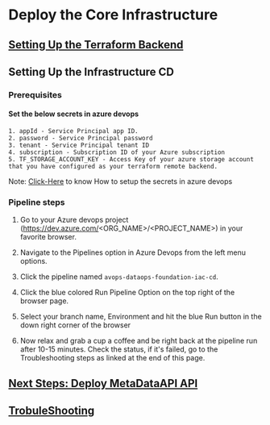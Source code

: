 # Deploy the Core Infrastructure

## [Setting Up the Terraform Backend](../../../core-infrastructure/terraform/root/README.md)

## Setting Up the Infrastructure CD
### Prerequisites
#### Set the below secrets in azure devops
    1. appId - Service Principal app ID.
    2. password - Service Principal password
    3. tenant - Service Principal tenant ID
    4. subscription - Subscription ID of your Azure subscription
    5. TF_STORAGE_ACCOUNT_KEY - Access Key of your azure storage account that you have configured as your terraform remote backend. 

Note: [Click-Here](https://learn.microsoft.com/en-us/azure/devops/pipelines/process/set-secret-variables?view=azure-devops&tabs=yaml%2Cbash) to know How to setup the secrets in azure devops

### Pipeline steps

1. Go to your Azure devops project (https://dev.azure.com/<ORG_NAME>/<PROJECT_NAME>) in your favorite browser.

2. Navigate to the Pipelines option in Azure Devops from the left menu options.

3. Click the pipeline named `avops-dataops-foundation-iac-cd`.

4. Click the blue colored Run Pipeline Option on the top right of the browser page.

5. Select your branch name, Environment and hit the blue Run button in the down right corner of the browser

6. Now relax and grab a cup a coffee and be right back at the pipeline run after 10-15 minutes. Check the status, if it's failed, go to the Troubleshooting steps as linked at the end of this page.

## [Next Steps: Deploy MetaDataAPI API](../MetaDataAPI/MetaDataAPIDeploy.md)

## [TrobuleShooting](TroubleShooting.md)